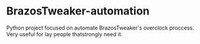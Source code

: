 # BrazosTweaker-automation
Python project focused on automate BrazosTweaker's overclock proccess. Very useful for lay people thatstrongly  need it.
